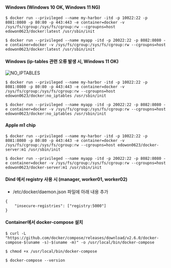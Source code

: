 #### Windows (Windows 10 OK, Windows 11 NG)
````
$ docker run --privileged --name my-harbor -itd -p 10022:22 -p 8081:8080 -p 80:80 -p 443:443 -e container=docker -v /sys/fs/cgroup:/sys/fs/cgroup:rw --cgroupns=host edowon0623/docker:latest /usr/sbin/init

$ docker run --privileged --name myapp -itd -p 20022:22 -p 8082:8080 -e container=docker -v /sys/fs/cgroup:/sys/fs/cgroup:rw --cgroupns=host edowon0623/docker:latest /usr/sbin/init

````

#### Windows (ip-tables 관련 오류 발생 시, Windows 11 OK)
![NO_IPTABLES](../images/iptables_error.png)
````
$ docker run --privileged --name my-harbor -itd -p 10022:22 -p 8081:8080 -p 80:80 -p 443:443 -e container=docker -v /sys/fs/cgroup:/sys/fs/cgroup:rw --cgroupns=host edowon0623/docker:no_iptables /usr/sbin/init

$ docker run --privileged --name myapp -itd -p 20022:22 -p 8082:8080 -e container=docker -v /sys/fs/cgroup:/sys/fs/cgroup:rw --cgroupns=host edowon0623/docker:no_iptables /usr/sbin/init

````

#### Apple m1 chip
````
$ docker run --privileged --name my-harbor -itd -p 10022:22 -p 8081:8080 -p 80:80 -p 443:443 -e container=docker -v /sys/fs/cgroup:/sys/fs/cgroup:rw --cgroupns=host edowon0623/docker-server:m1 /usr/sbin/init

$ docker run --privileged --name myapp -itd -p 20022:22 -p 8082:8080 -e container=docker -v /sys/fs/cgroup:/sys/fs/cgroup:rw --cgroupns=host edowon0623/docker-server:m1 /usr/sbin/init

````

#### Dind 에서 registry 사용 시 (manager, worker01, worker02)
- /etc/docker/daemon.json 파일에 아래 내용 추가
````
{
    "insecure-registries": ["registry:5000"]
}
````

#### Container에서 docker-compose 설치 
````
$ curl -L "https://github.com/docker/compose/releases/download/v2.6.0/docker-compose-$(uname -s)-$(uname -m)" -o /usr/local/bin/docker-compose

$ chmod +x /usr/local/bin/docker-compose

$ docker-compose --version
````